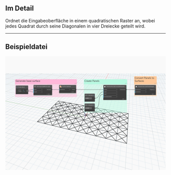 ## Im Detail
Ordnet die Eingabeoberfläche in einem quadratischen Raster an, wobei jedes Quadrat durch seine Diagonalen in vier Dreiecke geteilt wird.
___
## Beispieldatei

![ByCrossSplitSquares](./Autodesk.DesignScript.Geometry.PanelSurface.ByCrossSplitSquares_img.jpg)
